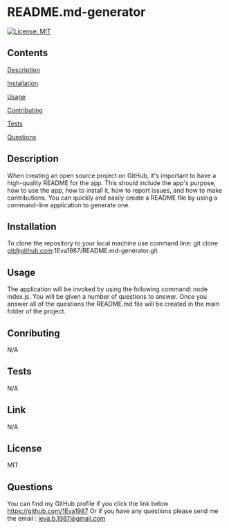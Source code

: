# README.md-generator

[![License: MIT](https://img.shields.io/badge/License-MIT-yellow.svg)](https://opensource.org/licenses/MIT)

## Contents

  [Description](#description) 
  
  [Installation](#installation) 

  [Usage](#usage) 

  [Contributing](#conributing) 

  [Tests](#tests) 
  
  [Questions](#questions)

## Description 

When creating an open source project on GitHub, it's important to have a high-quality README for the app. This should include the app's purpose, how to use the app, how to install it, how to report issues, and how to make contributions. You can quickly and easily create a README file by using a command-line application to generate one.

## Installation

To clone the repository to your local machine use command line: git clone git@github.com:1Eva1987/README.md-generator.git

## Usage

The application will be invoked by using the following command: node index.js. You will be given a number of questions to answer. Once you answer all of the questions the README.md  file will be created in the main folder of the project.

## Conributing

N/A

## Tests

N/A

## Link

N/A

## License

MIT

## Questions

You can find my GitHub profile if you click the link below 
https://github.com/1Eva1987
Or if you have any questions please send me the email :
ieva.b.1987@gmail.com
